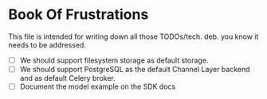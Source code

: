 # Book Of Frustrations

This file is intended for writing down all those TODOs/tech. deb. you know it needs to be addressed.

- [ ] We should support filesystem storage as default storage.
- [ ] We should support PostgreSQL as the default Channel Layer backend and as default Celery broker.
- [ ] Document the model example on the SDK docs
